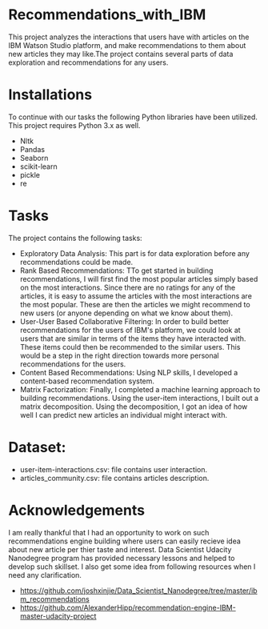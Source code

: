 # Recommendations_with_IBM
This project analyzes the interactions that users have with articles on the IBM Watson Studio platform, and make recommendations to them about new articles they may like.The project contains several parts of data exploration and recommendations for any users.

# Installations
To continue with our tasks the following Python libraries have been utilized.
This project requires Python 3.x as well.

* Nltk
* Pandas
* Seaborn
* scikit-learn
* pickle
* re

# Tasks
The project contains the following tasks:

* Exploratory Data Analysis: This part is for data exploration before any recommendations could be made.
* Rank Based Recommendations: TTo get started in building recommendations, I will first find the most popular articles simply based on the most interactions. Since there are no ratings for any of the articles, it is easy to assume the articles with the most interactions are the most popular. These are then the articles we might recommend to new users (or anyone depending on what we know about them).
* User-User Based Collaborative Filtering: In order to build better recommendations for the users of IBM's platform, we could look at users that are similar in terms of the items they have interacted with. These items could then be recommended to the similar users. This would be a step in the right direction towards more personal recommendations for the users. 
* Content Based Recommendations: Using NLP skills, I developed a content-based recommendation system.
* Matrix Factorization: Finally, I completed a machine learning approach to building recommendations. Using the user-item interactions, I built out a matrix decomposition. Using the decomposition, I got an idea of how well I can predict new articles an individual might interact with.


# Dataset:
* user-item-interactions.csv: file contains user interaction.
* articles_community.csv: file contains articles description.

# Acknowledgements
I am really thankful that I had an opportunity to work on such recommendations engine building where users can easily recieve idea about new article per thier taste and interest. Data Scientist Udacity Nanodegree program has provided necessary lessons and helped to develop such skillset. I also get some idea from following resources when I need any clarification.

 * https://github.com/joshxinjie/Data_Scientist_Nanodegree/tree/master/ibm_recommendations
 * https://github.com/AlexanderHipp/recommendation-engine-IBM-master-udacity-project



